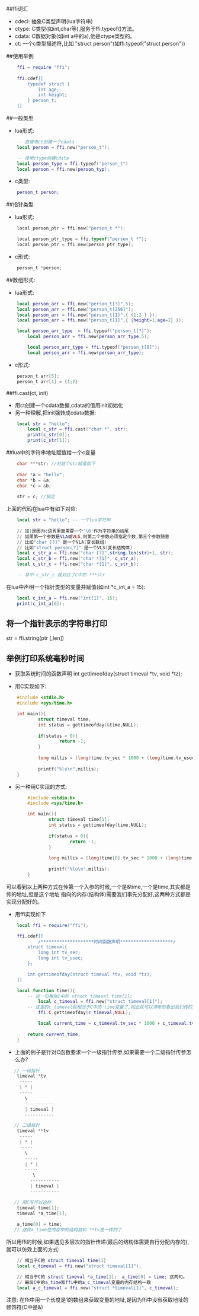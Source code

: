 ##ffi词汇
* cdecl: 抽象C类型声明(lua字符串)
* ctype: C类型(如int,char等),服务于ffi.typeof()方法。
* cdata: C数据对象(如int a中的a),他是ctype类型的。
* ct: 一个c类型描述符,比如 "struct person"(如ffi.typeof("struct person"))


##使用举例
```lua
	ffi = require "ffi";
	
	ffi.cdef[[
		typedef struct {
			int age;
			int height;
		} person_t;
	]]
```

##一般类型
* lua形式:
```lua
	-- 直接用ct创建一个cdata
	local person = ffi.new("person_t");

	-- 使用ctype创建cdata
	local person_type = ffi.typeof("person_t")
	local person = ffi.new(person_typ);
```
* c类型:
```lua
	person_t person;
```

##指针类型
* lua形式:
```c
	local person_ptr = ffi.new("person_t *");

	local person_ptr_type = ffi.typeof("person_t *");
	local person_ptr = ffi.new(person_ptr_type);
```
* c形式:
```c
	person_t *person;
```


##数组形式:
* lua形式:
```lua
	local person_arr = ffi.new("person_t[?]",5);
 	local person_arr = ffi.new("person_t[256]");
	local person_arr = ffi.new("person_t[1]",{ {1;2 } });
	local person_arr = ffi.new("person_t[1]",{ {height=1;age=2} });

	local person_arr_type  = ffi.typeof("person_t[?]");
    	local person_arr = ffi.new(person_arr_type,5);

    	local person_arr_type = ffi.typeof("person_t[8]");
    	local person_arr = ffi.new(person_arr_type);
```
* c形式:
```c	
	person_t arr[5];
   	person_t arr[1] = {1;2}
```

##ffi.cast(ct, init)
* 用ct创建一个cdata数据,cdata的值用init初始化
* 另一种理解,把init强转成cdata数据:
```lua
	local str = "hello";
    	local c_str = ffi.cast("char *", str);
    	print(c_str[0]);
    	print(c_str[1]);
```


##lua中的字符串地址赋值给一个c变量
```c
	char ***str; //对这个str赋值如下
	
	char *a = "hello";
	char *b = &a;
	char *c = &b;	
	
	str = c; //搞定
```
上面的代码在lua中有如下对应:
```lua
	local str = "hello"; -- 一个lua字符串
	
	// 加1是因为c语言里面需要一个'\0'作为字符串的结尾
	// 如果第一个参数是VLA或VLS,则第二个参数必须指定个数,第三个参数随意
	// 比如"char [?]" 是一个VLA(变长数组)
	// 比如"struct person[?]" 是一个VLS(变长结构体)
	local c_str_a = ffi.new("char [?]",string.len(str)+1, str);
	local c_str_b = ffi.new("char *[1]", c_str_a);
	local c_str_c = ffi.new("char *[1]", c_str_b);

	-- 其中 c_str_c 就对应了c中的 ***str
```

在lua中声明一个指针类型的变量并赋值(如int *c_int_a = 15):
```lua
	local c_int_a = ffi.new("int[1]", 15);
	print(c_int_a[0]);
```


## 将一个指针表示的字符串打印
str = ffi.string(ptr [,len])


## 举例打印系统毫秒时间
* 获取系统时间的函数声明
	int gettimeofday(struct timeval *tv, void *tz);

* 用C实现如下:
```c
	#include <stdio.h>
	#include <sys/time.h>

	int main(){
        	struct timeval time;
        	int status = gettimeofday(&time,NULL);
    
        	if(status < 0){ 
                	return -1; 
         	}   
    
         	long millis = (long)time.tv_sec * 1000 + (long)time.tv_usec / 1000;
    
         	printf("%lu\n",millis);
	} 
```

* 另一种用C实现的方式:
```c
        #include <stdio.h>
        #include <sys/time.h>

        int main(){
                struct timeval time[1];
                int status = gettimeofday(time,NULL);
    
                if(status < 0){ 
                        return -1; 
                }   
    
                long millis = (long)time[0].tv_sec * 1000 + (long)time[0].tv_usec / 1000;
    
                printf("%lu\n",millis);
        }   
```

可以看到以上两种方式在传第一个入参的时候,一个是&time,一个是time,其实都是传的地址,但是这个地址
指向的内存(结构体)需要我们事先分配好,这两种方式都是实现分配好的。

* 用ffi实现如下
```lua
	local ffi = require("ffi");

	ffi.cdef[[
    		/********************时间函数声明********************/
		struct timeval{
			long int tv_sec;
			long int tv_usec;
		};

		int gettimeofday(struct timeval *tv, void *tz);
	]]

	local function time(){
		-- 这一句类似C中的 struct timeval time[1];
        	local c_timeval = ffi.new("struct timeval[1]");
		-- 这里的c_timeval就相当于C中的 time变量了,如此就可以清晰的看出我们传的是地址了
        	ffi.C.gettimeofday(c_timeval,NULL);

        	local current_time = c_timeval.tv_sec * 1000 + c_timeval.tv_usec / 1000;
		
		return current_time;
	}	
```

* 上面的例子是针对C函数要求一个一级指针传参,如果需要一个二级指针传参怎么办?
```c
   // 一级指针
	timeval *tv
	 -----
	 | * |
	 -----
	   \
	   -----------
	   | timeval |
	   -----------

   // 二级指针
	timeval **tv
	 -----
	 | * |
	 -----
	   \
	   -----
	   | * |
	   -----
	      \
	     -----------
	     | timeval |
	     -----------

   // 用C写可以这样
	timeval time[1];
	timeval *a_time[1];	
	
	a_time[0] = time;
   // 这样a_time在内存中的结构就和 **tv是一样的了
```

所以用ffi的时候,如果遇见多层次的指针传递(最后的结构体需要自行分配内存的),就可以仿效上面的方式:
```lua
	// 相当于C的 struct timeval time[1]
    local c_timeval = ffi.new("struct timeval[1]");

	// 相当于C的 struct timeval *a_time[1];  a_time[0] = time; 这两句。
	// 最后C中的a_time和ffi中的a_c_timeval变量的内存结构一致
	local a_c_timeval = ffi.new("struct *timeval[1]", c_timeval);
```

注意:
    在ffi中用一个长度是1的数组来获取变量的地址,是因为ffi中没有获取地址的修饰符(C中是&)


